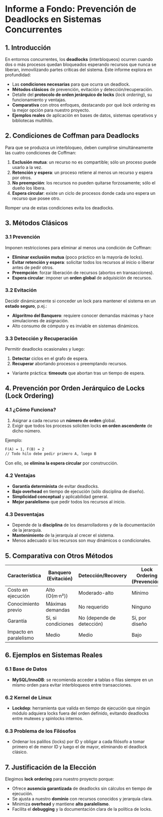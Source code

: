 # Informe a Fondo: Prevención de Deadlocks en Sistemas Concurrentes

## 1. Introducción

En entornos concurrentes, los **deadlocks** (interbloqueos) ocurren cuando dos o más procesos quedan bloqueados esperando recursos que nunca se liberan, inmovilizando partes críticas del sistema. Este informe explora en profundidad:

* Las **condiciones necesarias** para que ocurra un deadlock.
* **Métodos clásicos** de prevención, evitación y detección/recuperación.
* Detalle del **protocolo de orden jerárquico de locks** (*lock ordering*), su funcionamiento y ventajas.
* **Comparativa** con otros enfoques, destacando por qué *lock ordering* es la mejor opción para nuestro proyecto.
* **Ejemplos reales** de aplicación en bases de datos, sistemas operativos y bibliotecas multihilo.

## 2. Condiciones de Coffman para Deadlocks

Para que se produzca un interbloqueo, deben cumplirse simultáneamente las cuatro condiciones de Coffman:

1. **Exclusión mutua**: un recurso no es compartible; sólo un proceso puede usarlo a la vez.
2. **Retención y espera**: un proceso retiene al menos un recurso y espera por otros.
3. **No preempción**: los recursos no pueden quitarse forzosamente; sólo el dueño los libera.
4. **Espera circular**: existe un ciclo de procesos donde cada uno espera un recurso que posee otro.

Romper una de estas condiciones evita los deadlocks.

## 3. Métodos Clásicos

### 3.1 Prevención

Imponen restricciones para eliminar al menos una condición de Coffman:

* **Eliminar exclusión mutua** (poco práctico en la mayoría de locks).
* **Evitar retención y espera**: solicitar todos los recursos al inicio o liberar antes de pedir otros.
* **Preempción**: forzar liberación de recursos (abortos en transacciones).
* **Espera circular**: imponer un **orden global** de adquisición de recursos.

### 3.2 Evitación

Decidir dinámicamente si conceder un lock para mantener el sistema en un **estado seguro**, p.ej.:

* **Algoritmo del Banquero**: requiere conocer demandas máximas y hace simulaciones de asignación.
* Alto consumo de cómputo y es inviable en sistemas dinámicos.

### 3.3 Detección y Recuperación

Permitir deadlocks ocasionales y luego:

1. **Detectar** ciclos en el grafo de espera.
2. **Recuperar** abortando procesos o preemptando recursos.

* Variante práctica: **timeouts** que abortan tras un tiempo de espera.

## 4. Prevención por Orden Jerárquico de Locks (Lock Ordering)

### 4.1 ¿Cómo Funciona?

1. Asignar a cada recurso un **número de orden** global.
2. Exigir que todos los procesos soliciten locks **en orden ascendente** de dicho número.

Ejemplo:

```txt
F(A) = 1, F(B) = 2
// Todo hilo debe pedir primero A, luego B
```

Con ello, se **elimina la espera circular** por construcción.

### 4.2 Ventajas

* **Garantía determinista** de evitar deadlocks.
* **Bajo overhead** en tiempo de ejecución (sólo disciplina de diseño).
* **Simplicidad conceptual** y aplicabilidad general.
* **Mejor paralelismo** que pedir todos los recursos al inicio.

### 4.3 Desventajas

* Depende de la **disciplina** de los desarrolladores y de la documentación de la jerarquía.
* **Mantenimiento** de la jerarquía al crecer el sistema.
* Menos adecuado si los recursos son muy dinámicos o condicionales.

## 5. Comparativa con Otros Métodos

| Característica         | Banquero (Evitación) | Detección/Recovery        | Lock Ordering (Prevención) |
| ---------------------- | -------------------- | ------------------------- | -------------------------- |
| Costo en ejecución     | Alto (O(m·n²))       | Moderado-alto             | Mínimo                     |
| Conocimiento previo    | Máximas demandas     | No requerido              | Ninguno                    |
| Garantía               | Sí, si condiciones   | No (depende de detección) | Sí, por diseño             |
| Impacto en paralelismo | Medio                | Medio                     | Bajo                       |

## 6. Ejemplos en Sistemas Reales

### 6.1 Base de Datos

* **MySQL/InnoDB**: se recomienda acceder a tablas o filas siempre en un mismo orden para evitar interbloqueos entre transacciones.

### 6.2 Kernel de Linux

* **Lockdep**: herramienta que valida en tiempo de ejecución que ningún módulo adquiera locks fuera del orden definido, evitando deadlocks entre mutexes y spinlocks internos.

### 6.3 Problema de los Filósofos

* Ordenar los palillos (locks) por ID y obligar a cada filósofo a tomar primero el de menor ID y luego el de mayor, eliminando el deadlock clásico.

## 7. Justificación de la Elección

Elegimos **lock ordering** para nuestro proyecto porque:

* Ofrece **ausencia garantizada** de deadlocks sin cálculos en tiempo de ejecución.
* Se ajusta a nuestro **dominio** con recursos conocidos y jerarquía clara.
* Minimiza **overhead** y mantiene **alto paralelismo**.
* Facilita el **debugging** y la documentación clara de la política de locks.